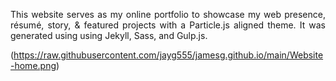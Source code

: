 

 <p align="justify">This website serves as my online portfolio to showcase my web presence, résumé, story, & featured projects with a Particle.js aligned theme. It was generated using using Jekyll, Sass, and Gulp.js.</p>

(https://raw.githubusercontent.com/jayg555/jamesg.github.io/main/Website-home.png)


